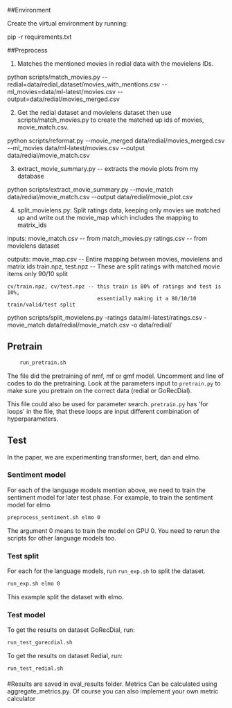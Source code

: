 ##Environment

Create the virtual environment by running:

pip -r requirements.txt

##Preprocess
1) Matches the mentioned movies in redial data with the movielens IDs.

python scripts/match_movies.py --redial=data/redial_dataset/movies_with_mentions.csv --ml_movies=data/ml-latest/movies.csv --output=data/redial/movies_merged.csv

2) Get the redial dataset and movielens dataset then use scripts/match_movies.py to create the matched up ids of movies, movie_match.csv.

python scripts/reformat.py --movie_merged data/redial/movies_merged.csv --ml_movies data/ml-latest/movies.csv --output data/redial/movie_match.csv

3) extract_movie_summary.py -- extracts the movie plots from my database

python scripts/extract_movie_summary.py --movie_match data/redial/movie_match.csv --output data/redial/movie_plot.csv

4) split_movielens.py:  Split ratings data, keeping only movies we matched up and write out the
movie_map which includes the mapping to matrix_ids

inputs: movie_match.csv -- from match_movies.py
        ratings.csv -- from movielens dataset

outputs: movie_map.csv -- Entire mapping between movies, movielens and matrix ids
    train.npz, test.npz -- These are split ratings with matched movie items only 90/10 split

    cv/train.npz, cv/test.npz -- this train is 80% of ratings and test is 10%,
                                 essentially making it a 80/10/10 train/valid/test split


python scripts/split_movielens.py -ratings data/ml-latest/ratings.csv -movie_match data/redial/movie_match.csv -o data/redial/
## Pretrain
```bash
    run_pretrain.sh
```
The file did the pretraining of nmf, mf or gmf model. Uncomment and line of codes to do the pretraining.
Look at the parameters input to ```pretrain.py``` to make sure you pretrain on the correct data (redial or GoRecDial).

This file could also be used for parameter search. ```pretrain.py``` has 'for loops' in the file, that these loops are input
different combination of hyperparameters.

## Test
In the paper, we are experimenting transformer, bert, dan and elmo.
### Sentiment model
For each of the language models mention above, we need to train the sentiment model for later test phase.
For example, to train the sentiment model for elmo
```bash
preprocess_sentiment.sh elmo 0
```
The argument 0 means to train the model on GPU 0. You need to rerun the scripts for other language models too.

### Test split
For each for the language models, run ```run_exp.sh``` to split the dataset.
```bash
run_exp.sh elmo 0
```
This example split the dataset with elmo.

### Test model
To get the results on dataset GoRecDial, run:
```bash
run_test_gorecdial.sh
```

To get the results on dataset Redial, run:
```bash
run_test_redial.sh
```
####
#Results are saved in eval_results folder. Metrics Can be calculated using aggregate_metrics.py. Of course you can also implement your own metric calculator
